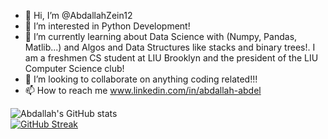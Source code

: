

- 👋 Hi, I’m @AbdallahZein12
- 👀 I’m interested in Python Development!
- 🌱 I’m currently learning about Data Science with (Numpy, Pandas, Matlib...) and Algos and Data Structures like stacks and binary trees!. I am a freshmen CS student at LIU Brooklyn and the president of the LIU Computer Science club!
- 💞️ I’m looking to collaborate on anything coding related!!!
- 📫 How to reach me www.linkedin.com/in/abdallah-abdel


![Abdallah's GitHub stats](https://github-stats-alpha.vercel.app/api?username=AbdallahZein12)
<br />
[![GitHub Streak](https://streak-stats.demolab.com/?user=AbdallahZein12)](https://git.io/streak-stats)


<!---
AbdallahZein12/AbdallahZein12 is a ✨ special ✨ repository because its `README.md` (this file) appears on your GitHub profile.
You can click the Preview link to take a look at your changes..
--->

